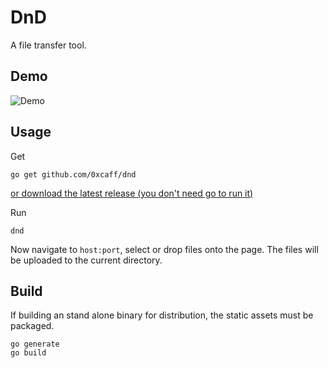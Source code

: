 DnD
===

A file transfer tool.

Demo
----

![Demo][demo]


Usage
-----

Get

    go get github.com/0xcaff/dnd

[or download the latest release (you don't need go to run it)][latest]

Run

    dnd

Now navigate to `host:port`, select or drop files onto the page. The files will
be uploaded to the current directory.

Build
-----
If building an stand alone binary for distribution, the static assets must be
packaged.

    go generate
    go build

[demo]: https://0xcaff.github.io/dnd/demo-progress.gif
[latest]: https://github.com/0xcaff/dnd/releases
